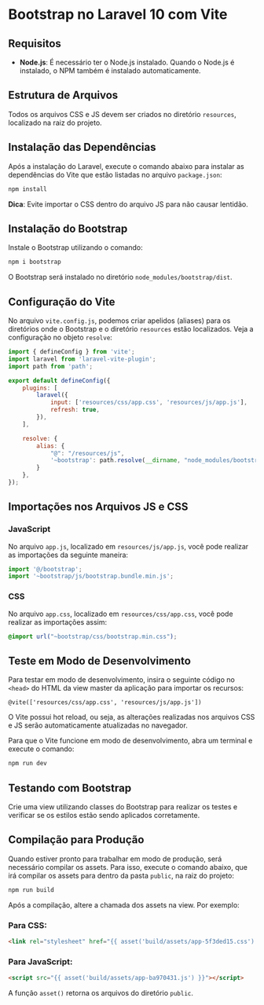 
# Bootstrap no Laravel 10 com Vite

## Requisitos

- **Node.js**: É necessário ter o Node.js instalado. Quando o Node.js é instalado, o NPM também é instalado automaticamente.

## Estrutura de Arquivos

Todos os arquivos CSS e JS devem ser criados no diretório `resources`, localizado na raiz do projeto.

## Instalação das Dependências

Após a instalação do Laravel, execute o comando abaixo para instalar as dependências do Vite que estão listadas no arquivo `package.json`:

```bash
npm install
```

**Dica**: Evite importar o CSS dentro do arquivo JS para não causar lentidão.

## Instalação do Bootstrap

Instale o Bootstrap utilizando o comando:

```bash
npm i bootstrap
```

O Bootstrap será instalado no diretório `node_modules/bootstrap/dist`.

## Configuração do Vite

No arquivo `vite.config.js`, podemos criar apelidos (aliases) para os diretórios onde o Bootstrap e o diretório `resources` estão localizados. Veja a configuração no objeto `resolve`:

```javascript
import { defineConfig } from 'vite';
import laravel from 'laravel-vite-plugin';
import path from 'path';

export default defineConfig({
    plugins: [
        laravel({
            input: ['resources/css/app.css', 'resources/js/app.js'],
            refresh: true,
        }),
    ],

    resolve: {
        alias: {
            "@": "/resources/js",
            '~bootstrap': path.resolve(__dirname, "node_modules/bootstrap/dist")
        }
    },
});
```

## Importações nos Arquivos JS e CSS

### JavaScript

No arquivo `app.js`, localizado em `resources/js/app.js`, você pode realizar as importações da seguinte maneira:

```javascript
import '@/bootstrap';
import '~bootstrap/js/bootstrap.bundle.min.js';
```

### CSS

No arquivo `app.css`, localizado em `resources/css/app.css`, você pode realizar as importações assim:

```css
@import url("~bootstrap/css/bootstrap.min.css");
```

## Teste em Modo de Desenvolvimento

Para testar em modo de desenvolvimento, insira o seguinte código no `<head>` do HTML da view master da aplicação para importar os recursos:

```blade
@vite(['resources/css/app.css', 'resources/js/app.js'])
```

O Vite possui hot reload, ou seja, as alterações realizadas nos arquivos CSS e JS serão automaticamente atualizadas no navegador.

Para que o Vite funcione em modo de desenvolvimento, abra um terminal e execute o comando:

```bash
npm run dev
```

## Testando com Bootstrap

Crie uma view utilizando classes do Bootstrap para realizar os testes e verificar se os estilos estão sendo aplicados corretamente.

## Compilação para Produção

Quando estiver pronto para trabalhar em modo de produção, será necessário compilar os assets. Para isso, execute o comando abaixo, que irá compilar os assets para dentro da pasta `public`, na raiz do projeto:

```bash
npm run build
```

Após a compilação, altere a chamada dos assets na view. Por exemplo:

### Para CSS:

```html
<link rel="stylesheet" href="{{ asset('build/assets/app-5f3ded15.css') }}">
```

### Para JavaScript:

```html
<script src="{{ asset('build/assets/app-ba970431.js') }}"></script>
```

A função `asset()` retorna os arquivos do diretório `public`.
